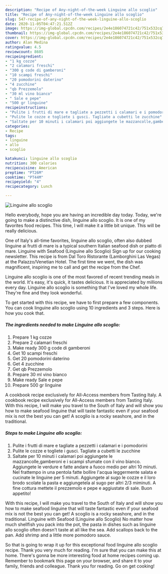 ```yaml
---
description: "Recipe of Any-night-of-the-week Linguine allo scoglio"
title: "Recipe of Any-night-of-the-week Linguine allo scoglio"
slug: 547-recipe-of-any-night-of-the-week-linguine-allo-scoglio
date: 2020-11-05T04:47:21.512Z
image: https://img-global.cpcdn.com/recipes/2e4e186074721c42/751x532cq70/linguine-allo-scoglio-recipe-main-photo.jpg
thumbnail: https://img-global.cpcdn.com/recipes/2e4e186074721c42/751x532cq70/linguine-allo-scoglio-recipe-main-photo.jpg
cover: https://img-global.cpcdn.com/recipes/2e4e186074721c42/751x532cq70/linguine-allo-scoglio-recipe-main-photo.jpg
author: Alan Medina
ratingvalue: 4.5
reviewcount: 8605
recipeingredient:
- "1 kg cozze"
- "2 calamari freschi"
- "300 g code di gamberoni"
- "10 scampi freschi"
- "20 pomodorini daterino"
- "4 zucchine"
- "qb Prezzemolo"
- "30 ml vino bianco"
- " Sale e pepe"
- "500 gr linguine"
recipeinstructions:
- "Pulite i frutti di mare e tagliate a pezzetti i calamari e i pomodorini"
- "Pulite le cozze e togliete i gusci. Tagliate a cubetti le zucchine"
- "Saltate per 10 minuti i calamari poi aggiungete le mazzancolle,gamberoni e i scampi sfumate con il vino bianco. Aggiungete le verdure e fatte andare a fuoco medio per altri 10 minuti. Nel frattempo in una pentola fatte bollire l&#39;acqua leggermente salata e cucinate le linguine per 5 minuti. Aggiungete al sugo le cozze e il loro brodo scolate la pasta e aggiungetela al sugo per altri 2/3 miminuti. A fine cottura mettete il prezzemolo e pepe e aggiustate di sale. Buon appetito!"
categories:
- Recipe
tags:
- linguine
- allo
- scoglio

katakunci: linguine allo scoglio 
nutrition: 300 calories
recipecuisine: American
preptime: "PT26M"
cooktime: "PT44M"
recipeyield: "4"
recipecategory: Lunch

---
```



![Linguine allo scoglio](https://img-global.cpcdn.com/recipes/2e4e186074721c42/751x532cq70/linguine-allo-scoglio-recipe-main-photo.jpg)

Hello everybody, hope you are having an incredible day today. Today, we're going to make a distinctive dish, linguine allo scoglio. It is one of my favorites food recipes. This time, I will make it a little bit unique. This will be really delicious.

One of Italy&#39;s all-time favorites, linguine allo scoglio, often also dubbed linguine ai frutti di mare is a typical southern Italian seafood dish or piatto di mare. Linguine with Seafood (Linguine allo Scoglio) Sign up for our cooking newsletter. This recipe is from Dal Toro Ristorante (Lamborghini Las Vegas) at the Palazzo/Venetian Hotel. The first time we went, the dish was magnificent, inspiring me to call and get the recipe from the Chef.

Linguine allo scoglio is one of the most favored of recent trending meals in the world. It's easy, it's quick, it tastes delicious. It is appreciated by millions every day. Linguine allo scoglio is something that I've loved my whole life. They're fine and they look wonderful.


To get started with this recipe, we have to first prepare a few components. You can cook linguine allo scoglio using 10 ingredients and 3 steps. Here is how you cook that.

<!--inarticleads1-->

##### The ingredients needed to make Linguine allo scoglio:

1. Prepare 1 kg cozze
1. Prepare 2 calamari freschi
1. Make ready 300 g code di gamberoni
1. Get 10 scampi freschi
1. Get 20 pomodorini daterino
1. Get 4 zucchine
1. Get qb Prezzemolo
1. Prepare 30 ml vino bianco
1. Make ready  Sale e pepe
1. Prepare 500 gr linguine


A cookbook recipe exclusively for All-Access members from Tasting Italy. A cookbook recipe exclusively for All-Access members from Tasting Italy. With this recipe, I will make you travel to the South of Italy and will show you how to make seafood linguine that will taste fantastic even if your seafood mix is not the best you can get! A scoglio is a rocky seashore, and in the traditional. 

<!--inarticleads2-->

##### Steps to make Linguine allo scoglio:

1. Pulite i frutti di mare e tagliate a pezzetti i calamari e i pomodorini
1. Pulite le cozze e togliete i gusci. Tagliate a cubetti le zucchine
1. Saltate per 10 minuti i calamari poi aggiungete le mazzancolle,gamberoni e i scampi sfumate con il vino bianco. Aggiungete le verdure e fatte andare a fuoco medio per altri 10 minuti. Nel frattempo in una pentola fatte bollire l&#39;acqua leggermente salata e cucinate le linguine per 5 minuti. Aggiungete al sugo le cozze e il loro brodo scolate la pasta e aggiungetela al sugo per altri 2/3 miminuti. A fine cottura mettete il prezzemolo e pepe e aggiustate di sale. Buon appetito!


With this recipe, I will make you travel to the South of Italy and will show you how to make seafood linguine that will taste fantastic even if your seafood mix is not the best you can get! A scoglio is a rocky seashore, and in the traditional. Linguine with Seafood (Linguine allo Scoglio) No matter how much shellfish you pack into the pot, the pasta in dishes such as linguine allo scoglio often doesn&#39;t taste at all like the sea. Add scallops back to the pan. Add shrimp and a little more pomodoro sauce. 

So that is going to wrap it up for this exceptional food linguine allo scoglio recipe. Thank you very much for reading. I'm sure that you can make this at home. There's gonna be more interesting food at home recipes coming up. Remember to bookmark this page on your browser, and share it to your family, friends and colleague. Thank you for reading. Go on get cooking!
